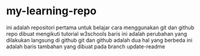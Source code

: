 # my-learning-repo

ini adalah repositori pertama untuk belajar cara menggunakan git dan github
repo dibuat mengikuti tutorial w3schools
baris ini adalah perubahan yang dilakukan langsung di github
git dan github adalah dua hal yang berbeda
ini adalah baris tambahan yang dibuat pada branch update-readme
